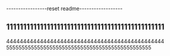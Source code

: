 -----------------reset readme------------------

11111111111111111111111111111111111111111111111
-----------------------------------------------
44444444444444444444444444444444444444444444444
55555555555555555555555555555555555555555555555